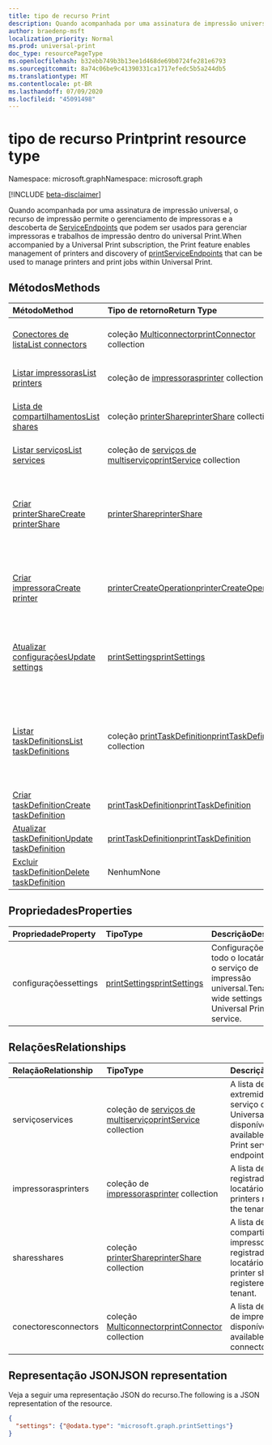 ```yaml
---
title: tipo de recurso Print
description: Quando acompanhada por uma assinatura de impressão universal, o recurso de impressão permite o gerenciamento de impressoras e a descoberta de ServiceEndpoints que podem ser usados para gerenciar impressoras e trabalhos de impressão dentro do universal Print.
author: braedenp-msft
localization_priority: Normal
ms.prod: universal-print
doc_type: resourcePageType
ms.openlocfilehash: b32ebb749b3b13ee1d468de69b0724fe281e6793
ms.sourcegitcommit: 8a74c06be9c41390331ca1717efedc5b5a244db5
ms.translationtype: MT
ms.contentlocale: pt-BR
ms.lasthandoff: 07/09/2020
ms.locfileid: "45091498"
---
```

# <a name="print-resource-type"></a><span data-ttu-id="c0f84-103">tipo de recurso Print</span><span class="sxs-lookup"><span data-stu-id="c0f84-103">print resource type</span></span>

<span data-ttu-id="c0f84-104">Namespace: microsoft.graph</span><span class="sxs-lookup"><span data-stu-id="c0f84-104">Namespace: microsoft.graph</span></span>

[!INCLUDE [beta-disclaimer](../../includes/beta-disclaimer.md)]

<span data-ttu-id="c0f84-105">Quando acompanhada por uma assinatura de impressão universal, o recurso de impressão permite o gerenciamento de impressoras e a descoberta de [ServiceEndpoints](printserviceendpoint.md) que podem ser usados para gerenciar impressoras e trabalhos de impressão dentro do universal Print.</span><span class="sxs-lookup"><span data-stu-id="c0f84-105">When accompanied by a Universal Print subscription, the Print feature enables management of printers and discovery of [printServiceEndpoints](printserviceendpoint.md) that can be used to manage printers and print jobs within Universal Print.</span></span>

## <a name="methods"></a><span data-ttu-id="c0f84-106">Métodos</span><span class="sxs-lookup"><span data-stu-id="c0f84-106">Methods</span></span>
| <span data-ttu-id="c0f84-107">Método</span><span class="sxs-lookup"><span data-stu-id="c0f84-107">Method</span></span>       | <span data-ttu-id="c0f84-108">Tipo de retorno</span><span class="sxs-lookup"><span data-stu-id="c0f84-108">Return Type</span></span> | <span data-ttu-id="c0f84-109">Descrição</span><span class="sxs-lookup"><span data-stu-id="c0f84-109">Description</span></span> |
|:-------------|:------------|:------------|
| [<span data-ttu-id="c0f84-110">Conectores de lista</span><span class="sxs-lookup"><span data-stu-id="c0f84-110">List connectors</span></span>](../api/print-list-connectors.md) | <span data-ttu-id="c0f84-111">coleção [Multiconnector](printconnector.md)</span><span class="sxs-lookup"><span data-stu-id="c0f84-111">[printConnector](printconnector.md) collection</span></span> | <span data-ttu-id="c0f84-112">Obtenha uma lista de conectores de impressão.</span><span class="sxs-lookup"><span data-stu-id="c0f84-112">Get a list of print connectors.</span></span> |
| [<span data-ttu-id="c0f84-113">Listar impressoras</span><span class="sxs-lookup"><span data-stu-id="c0f84-113">List printers</span></span>](../api/print-list-printers.md) | <span data-ttu-id="c0f84-114">coleção de [impressoras](printer.md)</span><span class="sxs-lookup"><span data-stu-id="c0f84-114">[printer](printer.md) collection</span></span> | <span data-ttu-id="c0f84-115">Obter uma lista de impressoras.</span><span class="sxs-lookup"><span data-stu-id="c0f84-115">Get a list of printers.</span></span> |
| [<span data-ttu-id="c0f84-116">Lista de compartilhamentos</span><span class="sxs-lookup"><span data-stu-id="c0f84-116">List shares</span></span>](../api/print-list-shares.md) | <span data-ttu-id="c0f84-117">coleção [printerShare](printershare.md)</span><span class="sxs-lookup"><span data-stu-id="c0f84-117">[printerShare](printershare.md) collection</span></span> | <span data-ttu-id="c0f84-118">Obter uma lista de compartilhamentos de impressora.</span><span class="sxs-lookup"><span data-stu-id="c0f84-118">Get a list of printer shares.</span></span> |
| [<span data-ttu-id="c0f84-119">Listar serviços</span><span class="sxs-lookup"><span data-stu-id="c0f84-119">List services</span></span>](../api/print-list-services.md) | <span data-ttu-id="c0f84-120">coleção de [serviços de multiserviço](printservice.md)</span><span class="sxs-lookup"><span data-stu-id="c0f84-120">[printService](printservice.md) collection</span></span> | <span data-ttu-id="c0f84-121">Obtenha uma lista de serviços.</span><span class="sxs-lookup"><span data-stu-id="c0f84-121">Get a list of services.</span></span> |
| [<span data-ttu-id="c0f84-122">Criar printerShare</span><span class="sxs-lookup"><span data-stu-id="c0f84-122">Create printerShare</span></span>](../api/print-post-shares.md) | [<span data-ttu-id="c0f84-123">printerShare</span><span class="sxs-lookup"><span data-stu-id="c0f84-123">printerShare</span></span>](printershare.md) | <span data-ttu-id="c0f84-124">Crie um novo compartilhamento de impressora postando na coleção de **compartilhamentos** .</span><span class="sxs-lookup"><span data-stu-id="c0f84-124">Create a new printer share by posting to the **shares** collection.</span></span> |
| [<span data-ttu-id="c0f84-125">Criar impressora</span><span class="sxs-lookup"><span data-stu-id="c0f84-125">Create printer</span></span>](../api/printer-create.md) | [<span data-ttu-id="c0f84-126">printerCreateOperation</span><span class="sxs-lookup"><span data-stu-id="c0f84-126">printerCreateOperation</span></span>](printerCreateOperation.md) | <span data-ttu-id="c0f84-127">Criar (registrar) uma nova impressora com impressão universal.</span><span class="sxs-lookup"><span data-stu-id="c0f84-127">Create (register) a new printer with Universal Print.</span></span> |
| [<span data-ttu-id="c0f84-128">Atualizar configurações</span><span class="sxs-lookup"><span data-stu-id="c0f84-128">Update settings</span></span>](../api/print-update-settings.md) |  [<span data-ttu-id="c0f84-129">printSettings</span><span class="sxs-lookup"><span data-stu-id="c0f84-129">printSettings</span></span>](printsettings.md) | <span data-ttu-id="c0f84-130">Atualiza as configurações de todos os locatários para o serviço de impressão universal.</span><span class="sxs-lookup"><span data-stu-id="c0f84-130">Updates tenant-wide settings for the Universal Print service.</span></span> |
| [<span data-ttu-id="c0f84-131">Listar taskDefinitions</span><span class="sxs-lookup"><span data-stu-id="c0f84-131">List taskDefinitions</span></span>](../api/print-list-taskdefinitions.md) | <span data-ttu-id="c0f84-132">coleção [printTaskDefinition](printtaskdefinition.md)</span><span class="sxs-lookup"><span data-stu-id="c0f84-132">[printTaskDefinition](printtaskdefinition.md) collection</span></span> | <span data-ttu-id="c0f84-133">Obter uma lista de todos os locatários de printTaskDefinitions criados dentro da impressão universal.</span><span class="sxs-lookup"><span data-stu-id="c0f84-133">Get a tenant-wide list of printTaskDefinitions created within Universal Print.</span></span> |
| [<span data-ttu-id="c0f84-134">Criar taskDefinition</span><span class="sxs-lookup"><span data-stu-id="c0f84-134">Create taskDefinition</span></span>](../api/print-post-taskdefinitions.md) | [<span data-ttu-id="c0f84-135">printTaskDefinition</span><span class="sxs-lookup"><span data-stu-id="c0f84-135">printTaskDefinition</span></span>](printtaskdefinition.md) | <span data-ttu-id="c0f84-136">Criar um novo printTaskDefinition.</span><span class="sxs-lookup"><span data-stu-id="c0f84-136">Create a new printTaskDefinition.</span></span> |
| [<span data-ttu-id="c0f84-137">Atualizar taskDefinition</span><span class="sxs-lookup"><span data-stu-id="c0f84-137">Update taskDefinition</span></span>](../api/print-update-taskdefinition.md) | [<span data-ttu-id="c0f84-138">printTaskDefinition</span><span class="sxs-lookup"><span data-stu-id="c0f84-138">printTaskDefinition</span></span>](printtaskdefinition.md) | <span data-ttu-id="c0f84-139">Atualizar um printTaskDefinition.</span><span class="sxs-lookup"><span data-stu-id="c0f84-139">Update a printTaskDefinition.</span></span> |
| [<span data-ttu-id="c0f84-140">Excluir taskDefinition</span><span class="sxs-lookup"><span data-stu-id="c0f84-140">Delete taskDefinition</span></span>](../api/print-delete-taskdefinition.md) | <span data-ttu-id="c0f84-141">Nenhum</span><span class="sxs-lookup"><span data-stu-id="c0f84-141">None</span></span> | <span data-ttu-id="c0f84-142">Excluir um printTaskDefinition.</span><span class="sxs-lookup"><span data-stu-id="c0f84-142">Delete a printTaskDefinition.</span></span> |

## <a name="properties"></a><span data-ttu-id="c0f84-143">Propriedades</span><span class="sxs-lookup"><span data-stu-id="c0f84-143">Properties</span></span>
| <span data-ttu-id="c0f84-144">Propriedade</span><span class="sxs-lookup"><span data-stu-id="c0f84-144">Property</span></span>     | <span data-ttu-id="c0f84-145">Tipo</span><span class="sxs-lookup"><span data-stu-id="c0f84-145">Type</span></span>        | <span data-ttu-id="c0f84-146">Descrição</span><span class="sxs-lookup"><span data-stu-id="c0f84-146">Description</span></span> |
|:-------------|:------------|:------------|
|<span data-ttu-id="c0f84-147">configurações</span><span class="sxs-lookup"><span data-stu-id="c0f84-147">settings</span></span>|[<span data-ttu-id="c0f84-148">printSettings</span><span class="sxs-lookup"><span data-stu-id="c0f84-148">printSettings</span></span>](printsettings.md)|<span data-ttu-id="c0f84-149">Configurações de todo o locatário para o serviço de impressão universal.</span><span class="sxs-lookup"><span data-stu-id="c0f84-149">Tenant-wide settings for the Universal Print service.</span></span>|

## <a name="relationships"></a><span data-ttu-id="c0f84-150">Relações</span><span class="sxs-lookup"><span data-stu-id="c0f84-150">Relationships</span></span>
| <span data-ttu-id="c0f84-151">Relação</span><span class="sxs-lookup"><span data-stu-id="c0f84-151">Relationship</span></span> | <span data-ttu-id="c0f84-152">Tipo</span><span class="sxs-lookup"><span data-stu-id="c0f84-152">Type</span></span>        | <span data-ttu-id="c0f84-153">Descrição</span><span class="sxs-lookup"><span data-stu-id="c0f84-153">Description</span></span> |
|:-------------|:------------|:------------|
|<span data-ttu-id="c0f84-154">serviço</span><span class="sxs-lookup"><span data-stu-id="c0f84-154">services</span></span>|<span data-ttu-id="c0f84-155">coleção de [serviços de multiserviço](printservice.md)</span><span class="sxs-lookup"><span data-stu-id="c0f84-155">[printService](printservice.md) collection</span></span>|<span data-ttu-id="c0f84-156">A lista de pontos de extremidade do serviço de impressão Universal disponível.</span><span class="sxs-lookup"><span data-stu-id="c0f84-156">The list of available Universal Print service endpoints.</span></span>|
|<span data-ttu-id="c0f84-157">impressoras</span><span class="sxs-lookup"><span data-stu-id="c0f84-157">printers</span></span>|<span data-ttu-id="c0f84-158">coleção de [impressoras](printer.md)</span><span class="sxs-lookup"><span data-stu-id="c0f84-158">[printer](printer.md) collection</span></span>|<span data-ttu-id="c0f84-159">A lista de impressoras registradas no locatário.</span><span class="sxs-lookup"><span data-stu-id="c0f84-159">The list of printers registered in the tenant.</span></span>|
|<span data-ttu-id="c0f84-160">shares</span><span class="sxs-lookup"><span data-stu-id="c0f84-160">shares</span></span>|<span data-ttu-id="c0f84-161">coleção [printerShare](printershare.md)</span><span class="sxs-lookup"><span data-stu-id="c0f84-161">[printerShare](printershare.md) collection</span></span>|<span data-ttu-id="c0f84-162">A lista de compartilhamentos de impressora registrados no locatário.</span><span class="sxs-lookup"><span data-stu-id="c0f84-162">The list of printer shares registered in the tenant.</span></span>|
|<span data-ttu-id="c0f84-163">conectores</span><span class="sxs-lookup"><span data-stu-id="c0f84-163">connectors</span></span>|<span data-ttu-id="c0f84-164">coleção [Multiconnector](printconnector.md)</span><span class="sxs-lookup"><span data-stu-id="c0f84-164">[printConnector](printconnector.md) collection</span></span>|<span data-ttu-id="c0f84-165">A lista de conectores de impressão disponíveis.</span><span class="sxs-lookup"><span data-stu-id="c0f84-165">The list of available print connectors.</span></span>|

## <a name="json-representation"></a><span data-ttu-id="c0f84-166">Representação JSON</span><span class="sxs-lookup"><span data-stu-id="c0f84-166">JSON representation</span></span>

<span data-ttu-id="c0f84-167">Veja a seguir uma representação JSON do recurso.</span><span class="sxs-lookup"><span data-stu-id="c0f84-167">The following is a JSON representation of the resource.</span></span>

<!-- {
  "blockType": "resource",
  "optionalProperties": [

  ],
  "@odata.type": "microsoft.graph.print",
  "keyProperty": "settings"
}-->

```json
{
  "settings": {"@odata.type": "microsoft.graph.printSettings"}
}
```

<!-- uuid: 8fcb5dbc-d5aa-4681-8e31-b001d5168d79
2015-10-25 14:57:30 UTC -->
<!-- {
  "type": "#page.annotation",
  "description": "print resource",
  "keywords": "",
  "section": "documentation",
  "tocPath": "",
  "suppressions": [ 
    "Error: Resource print has documented navigation properties, but we thought it was a complex type!",
    "Resource print has documented navigation properties, but we thought it was a complex type!"
}-->
